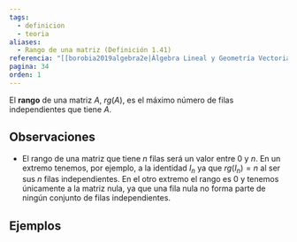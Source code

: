 ```yaml
---
tags:
  - definicion
  - teoria
aliases:
  - Rango de una matriz (Definición 1.41)
referencia: "[[borobia2019algebra2e|Álgebra Lineal y Geometría Vectorial (2a ed)]]"
pagina: 34
orden: 1
---
```

El **rango** de una matriz $A$, $rg(A)$, es el máximo número de filas independientes que tiene $A$.

## Observaciones
- El rango de una matriz que tiene $n$ filas será un valor entre $0$ y $n$. En un extremo tenemos, por ejemplo, a la identidad $I_n$ ya que $rg(I_n) = n$ al ser sus $n$ filas independientes. En el otro extremo el rango es $0$ y tenemos únicamente a la matriz nula, ya que una fila nula no forma parte de ningún conjunto de filas independientes.

## Ejemplos
